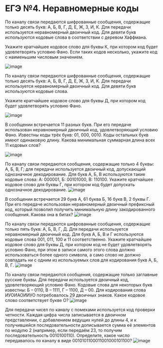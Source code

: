 # ЕГЭ №4. Неравномерные коды
По каналу связи передаются шифрованные сообщения, содержащие только десять букв: А, Б, В, Г, Д, Е, Ж, З, И, К. Для передачи используется неравномерный двоичный код. Для девяти букв используются кодовые слова в соответствии с деревом Хаффмана.

Укажите кратчайшее  кодовое слово для буквы К, при котором код будет удовлетворять условию Фано. Если таких кодов несколько, укажите код с наименьшим  числовым значением.

![image](https://user-images.githubusercontent.com/70198995/172584698-ba050c8c-48f7-4be6-9dbc-59b8c68e090c.png)

По каналу связи передаются шифрованные сообщения, содержащие только десять букв: А, Б, В, Г, Д, Е, Ж, З, И, К. Для передачи используется неравномерный двоичный код. Для девяти букв используются кодовые слова.

Укажите кратчайшее  кодовое слово для буквы Д, при котором код будет удовлетворять условию Фано.

![image](https://user-images.githubusercontent.com/70198995/172589859-efa2a7bd-2e6b-462e-abf5-ae443c529931.png)

В сообщении встречается 11 разных букв. При его передаче использован неравномерный двоичный код, удовлетворяющий условию Фано. Известны коды трёх букв: 01, 000, 0010. Коды остальных букв имеют одинаковую длину. Какова минимальная суммарная длина всех 11 кодовых слов?

![image](https://user-images.githubusercontent.com/70198995/172590979-75af9aac-9fa9-473a-a6c7-e8584a660512.png)

По каналу связи передаются сообщения, содержащие только 4 буквы: А, Б, В, Г; для передачи используется двоичный код, допускающий однозначное декодирование. Для букв А, Б, В используются такие кодовые слова: А: 000001, Б: 00101000, В: 110100. Укажите кратчайшее кодовое слово для буквы Г, при котором код будет допускать однозначное декодирование.
![image](https://user-images.githubusercontent.com/70198995/172592022-b2ccd0e5-0e6c-489a-b5f4-a8e5786fd6f1.png)

В сообщении встречается 29 букв А, 61 буква Б, 16 букв В, 2 буквы Г. При его передаче использован неравномерный двоичный префиксный код, который позволил получить минимальную длину закодированного сообщения. Какова она в битах?
![image](https://user-images.githubusercontent.com/70198995/172593177-39799862-1883-456d-b103-54b5fc2dd4d0.png)

По каналу связи передаются шифрованные сообщения, содержащие только пять букв: А, Б, В, Г, Д. Для передачи используется неравномерный двоичный код. Для букв А, Б, В и Г используются кодовые слова 001, 011, 100 и 11 соответственно.
Укажите кратчайшее кодовое слово для буквы Д, при котором код не будет удовлетворять условию Фано, при этом в записи самого этого слова должно использоваться более одного символа, а само слово не должно совпадать ни с одним из используемых слов для кодирования букв A, Б, В, Г.
![image](https://user-images.githubusercontent.com/70198995/172593971-5b1ad144-cc3d-4c10-b836-194a0d7cc8cb.png)

По каналу связи передаются сообщения, содержащие только заглавные русские буквы. Для передачи используется двоичный код, удовлетворяющий условию Фано. Кодовые слова для некоторых букв известны: Б – 0110, В – 1111, Г – 1100, Д – 00. Для кодирования слова ИУОИАОИИУО потребовалось 29 двоичных знаков. Какое кодовое слово соответствует букве О?
![image](https://user-images.githubusercontent.com/70198995/172595235-be581bdf-73f6-4fb8-b193-e49d91a3983b.png)

Для передачи чисел по каналу с помехами используется код проверки четности. Каждая цифра числа записывается в двоичном представлении, с добавлением ведущих нулей до длины 4, и к получившейся последовательности дописывается сумма её элементов по модулю 2 (например, если передаём 23, то получим последовательность 0010100110). Определите, какое число передавалось по каналу в виде 0010101100011001000101100?
![image](https://user-images.githubusercontent.com/70198995/172597307-6a626436-8484-48fc-b70b-f3488be55e1f.png)
